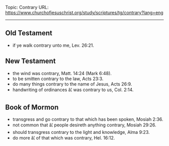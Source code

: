 Topic: Contrary
URL: https://www.churchofjesuschrist.org/study/scriptures/tg/contrary?lang=eng

---

## Old Testament

- if ye walk contrary unto me, Lev. 26:21.

## New Testament

- the wind was contrary, Matt. 14:24 (Mark 6:48).
- to be smitten contrary to the law, Acts 23:3.
- do many things contrary to the name of Jesus, Acts 26:9.
- handwriting of ordinances â¦ was contrary to us, Col. 2:14.

## Book of Mormon

- transgress and go contrary to that which has been spoken, Mosiah 2:36.
- not common that â¦ people desireth anything contrary, Mosiah 29:26.
- should transgress contrary to the light and knowledge, Alma 9:23.
- do more â¦ of that which was contrary, Hel. 16:12.

